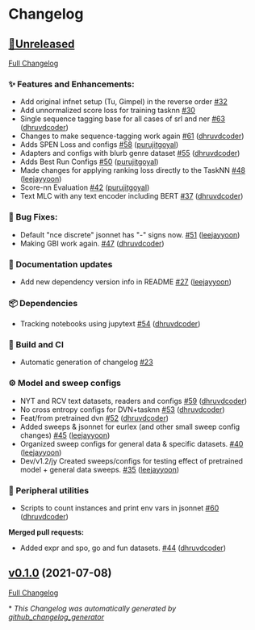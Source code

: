# Changelog

## [🚧Unreleased](https://github.com/iesl/structured_prediction_baselines/tree/HEAD)

[Full Changelog](https://github.com/iesl/structured_prediction_baselines/compare/v0.1.0...HEAD)

### ✨ Features and Enhancements:

- Add original infnet setup \(Tu, Gimpel\) in the reverse order  [\#32](https://github.com/iesl/structured_prediction_baselines/issues/32)
- Add unnormalized score loss for training tasknn [\#30](https://github.com/iesl/structured_prediction_baselines/issues/30)
- Single sequence tagging base for all cases of srl and ner [\#63](https://github.com/iesl/structured_prediction_baselines/pull/63) ([dhruvdcoder](https://github.com/dhruvdcoder))
- Changes to make sequence-tagging work again [\#61](https://github.com/iesl/structured_prediction_baselines/pull/61) ([dhruvdcoder](https://github.com/dhruvdcoder))
- Adds SPEN Loss and configs [\#58](https://github.com/iesl/structured_prediction_baselines/pull/58) ([purujitgoyal](https://github.com/purujitgoyal))
- Adapters and configs with blurb genre dataset [\#55](https://github.com/iesl/structured_prediction_baselines/pull/55) ([dhruvdcoder](https://github.com/dhruvdcoder))
- Adds Best Run Configs [\#50](https://github.com/iesl/structured_prediction_baselines/pull/50) ([purujitgoyal](https://github.com/purujitgoyal))
- Made changes for applying ranking loss directly to the TaskNN [\#48](https://github.com/iesl/structured_prediction_baselines/pull/48) ([leejayyoon](https://github.com/leejayyoon))
- Score-nn Evaluation [\#42](https://github.com/iesl/structured_prediction_baselines/pull/42) ([purujitgoyal](https://github.com/purujitgoyal))
- Text MLC with any text encoder including BERT [\#37](https://github.com/iesl/structured_prediction_baselines/pull/37) ([dhruvdcoder](https://github.com/dhruvdcoder))

### 🐛 Bug Fixes:

- Default "nce discrete" jsonnet has "-" signs now. [\#51](https://github.com/iesl/structured_prediction_baselines/pull/51) ([leejayyoon](https://github.com/leejayyoon))
- Making GBI work again. [\#47](https://github.com/iesl/structured_prediction_baselines/pull/47) ([dhruvdcoder](https://github.com/dhruvdcoder))

### 📖 Documentation updates

- Add new dependency version info in README [\#27](https://github.com/iesl/structured_prediction_baselines/pull/27) ([leejayyoon](https://github.com/leejayyoon))

### 📦 Dependencies

- Tracking notebooks using jupytext [\#54](https://github.com/iesl/structured_prediction_baselines/pull/54) ([dhruvdcoder](https://github.com/dhruvdcoder))

### 👷 Build and CI

- Automatic generation of changelog [\#23](https://github.com/iesl/structured_prediction_baselines/issues/23)

### ⚙️  Model and sweep configs

- NYT and RCV text datasets, readers and configs [\#59](https://github.com/iesl/structured_prediction_baselines/pull/59) ([dhruvdcoder](https://github.com/dhruvdcoder))
- No cross entropy configs for DVN+tasknn [\#53](https://github.com/iesl/structured_prediction_baselines/pull/53) ([dhruvdcoder](https://github.com/dhruvdcoder))
- Feat/from pretrained dvn [\#52](https://github.com/iesl/structured_prediction_baselines/pull/52) ([dhruvdcoder](https://github.com/dhruvdcoder))
- Added sweeps & jsonnet for eurlex \(and other small sweep config changes\) [\#45](https://github.com/iesl/structured_prediction_baselines/pull/45) ([leejayyoon](https://github.com/leejayyoon))
- Organized sweep configs for general data & specific datasets. [\#40](https://github.com/iesl/structured_prediction_baselines/pull/40) ([leejayyoon](https://github.com/leejayyoon))
- Dev/v1.2/jy  Created sweeps/configs for testing effect of pretrained model + general data sweeps.  [\#35](https://github.com/iesl/structured_prediction_baselines/pull/35) ([leejayyoon](https://github.com/leejayyoon))

### 🧪 Peripheral utilities

- Scripts to count instances and print env vars in jsonnet [\#60](https://github.com/iesl/structured_prediction_baselines/pull/60) ([dhruvdcoder](https://github.com/dhruvdcoder))

**Merged pull requests:**

- Added expr and spo, go and fun datasets. [\#44](https://github.com/iesl/structured_prediction_baselines/pull/44) ([dhruvdcoder](https://github.com/dhruvdcoder))

## [v0.1.0](https://github.com/iesl/structured_prediction_baselines/tree/v0.1.0) (2021-07-08)

[Full Changelog](https://github.com/iesl/structured_prediction_baselines/compare/ef23891a32a0dcc7b9ca02a8c11e008cbe412dbb...v0.1.0)



\* *This Changelog was automatically generated by [github_changelog_generator](https://github.com/github-changelog-generator/github-changelog-generator)*
